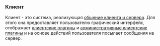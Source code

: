 ### Клиент ###
Клиент - это система, реализующая [общение клиента и сервера](ClientServerCommunication.md). Для этого она предоставляет пользователю графический интерфейс, отображает [клиентские плагины](ClientPlugin.md) и [административные клиентские плагины](AdminClientPlugin.md) и на основе действий пользователя посылает сообщения на сервер.